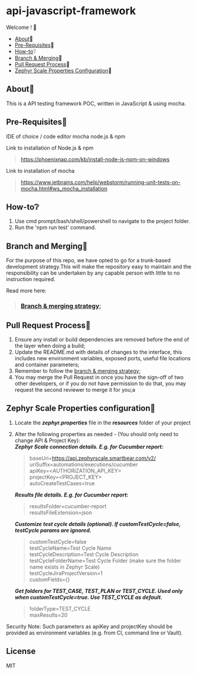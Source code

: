 # api-javascript-framework

Welcome ! :wave:

- [About](#about):memo:
- [Pre-Requisites](#pre-requisites):raised_hands:
- [How-to](#how-to):grey_question:
- [Branch & Merging](#branch-and-merging):seedling:
- [Pull Request Process](#pull-request-process):bell:
- [Zephyr Scale Properties Configuration](#zephyr-scale-properties-configuration):newspaper:

## About📝

This is a API testing framework POC, written in JavaScript & using mocha.

## Pre-Requisites🙌

IDE of choice / code editor
mocha
node.js & npm

Link to installation of Node.js & npm
> https://phoenixnap.com/kb/install-node-js-npm-on-windows

Link to installation of mocha
> https://www.jetbrains.com/help/webstorm/running-unit-tests-on-mocha.html#ws_mocha_installation

## How-to❔
1. Use cmd prompt/bash/shell/powershell to navigate to the project folder. 
2. Run the 'npm run test' command.

## Branch and Merging🌱
For the purpose of this repo, we have opted to go for a trunk-based development strategy.This will make the repository easy to maintain and the responsibility can be undertaken by any capable person with little to no instruction required.

Read more here:
> ### [Branch & merging strategy](docs/branch_merge_strategy.md);

## Pull Request Process🔔

1. Ensure any install or build dependencies are removed before the end of the layer when doing a 
   build;
2. Update the README.md with details of changes to the interface, this includes new environment 
   variables, exposed ports, useful file locations and container parameters;
3. Remember to follow the [branch & merging strategy](docs/branch_merge_strategy.md);
4. You may merge the Pull Request in once you have the sign-off of two other developers, or if you 
   do not have permission to do that, you may request the second reviewer to merge it for you;a


## Zephyr Scale Properties configuration📰

1. Locate the ***zephyr.properties*** file in the ***resources*** folder of your project<br/>
2. Alter the following properties as needed - (You should only need to change API & Project Key):   
   ***Zephyr Scale connection details. E.g. for Cucumber report:***
      >baseUri=https://api.zephyrscale.smartbear.com/v2/  
       uriSuffix=automations/executions/cucumber  
       apiKey=<AUTHORIZATION_API_KEY>  
       projectKey=<PROJECT_KEY>  
       autoCreateTestCases=true

   ***Results file details. E.g. for Cucumber report:***
      >resultsFolder=cucumber-report  
       resultsFileExtension=json

   ***Customize test cycle details (optional). If customTestCycle=false, testCycle params are ignored.***
      >customTestCycle=false  
       testCycleName=Test Cycle Name  
       testCycleDescription=Test Cycle Description  
       testCycleFolderName=Test Cycle Folder (make sure the folder name exists in Zephyr Scale)  
       testCycleJiraProjectVersion=1  
       customFields={}

   ***Get folders for TEST_CASE, TEST_PLAN or TEST_CYCLE. Used only when customTestCycle=true. Use TEST_CYCLE as default.***
      >folderType=TEST_CYCLE  
       maxResults=20

Security Note: Such parameters as apiKey and projectKey should be provided as environment variables (e.g. from CI, command line or Vault).

## License
MIT
